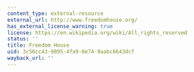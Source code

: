 ```yaml
---
content_type: external-resource
external_url: http://www.freedomhouse.org/
has_external_license_warning: true
license: https://en.wikipedia.org/wiki/All_rights_reserved
status: ''
title: Freedom House
uid: 3c56cc43-9895-4fa9-8e74-9aabc6643dcf
wayback_url: ''
---
```

